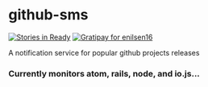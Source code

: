 # github-sms
[![Stories in Ready](https://badge.waffle.io/Github-SMS/github-sms.png?label=ready&title=Ready)](https://waffle.io/Github-SMS/github-sms)
[![Gratipay for enilsen16](https://img.shields.io/gratipay/enilsen16.svg)](https://gratipay.com/enilsen16/)

A notification service for popular github projects releases

### Currently monitors atom, rails, node, and io.js...
